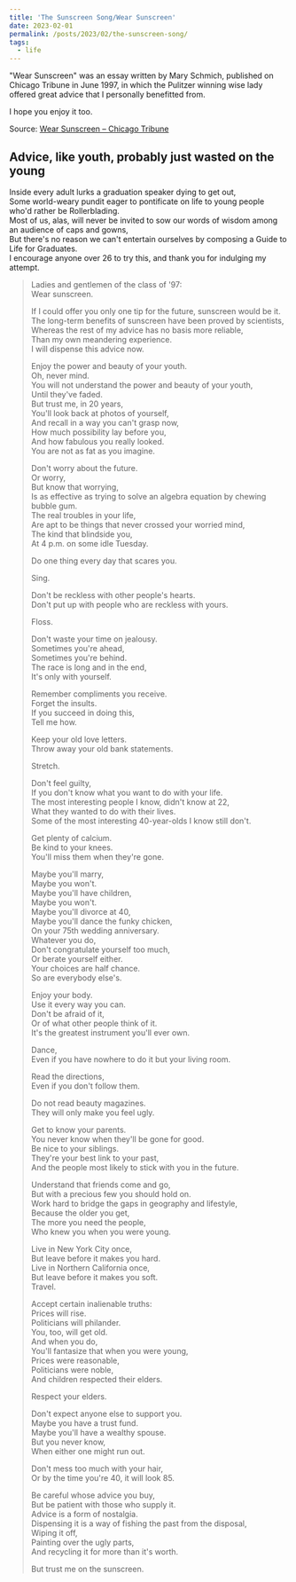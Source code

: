 ```yaml
---
title: 'The Sunscreen Song/Wear Sunscreen'
date: 2023-02-01
permalink: /posts/2023/02/the-sunscreen-song/
tags:
  - life
---
```


"Wear Sunscreen" was an essay written by Mary Schmich, published on Chicago Tribune in June 1997,
in which the Pulitzer winning wise lady offered great advice that I personally benefitted from.

I hope you enjoy it too.

Source: [Wear Sunscreen – Chicago Tribune](https://www.chicagotribune.com/columns/chi-schmich-sunscreen-column-column.html)

## Advice, like youth, probably just wasted on the young

Inside every adult lurks a graduation speaker dying to get out,  <br>
Some world-weary pundit eager to pontificate on life to young people who'd rather be Rollerblading.  <br>
Most of us, alas, will never be invited to sow our words of wisdom among an audience of caps and gowns,  <br>
But there's no reason we can't entertain ourselves by composing a Guide to Life for Graduates. <br>
I encourage anyone over 26 to try this, and thank you for indulging my attempt.  <br>
 
> Ladies and gentlemen of the class of '97: <br>
> Wear sunscreen. 
>
> If I could offer you only one tip for the future, sunscreen would be it.  <br>
> The long-term benefits of sunscreen have been proved by scientists, <br>
> Whereas the rest of my advice has no basis more reliable, <br>
> Than my own meandering experience. <br>
> I will dispense this advice now. 
> 
> Enjoy the power and beauty of your youth. <br> 
> Oh, never mind.  <br>
> You will not understand the power and beauty of your youth, <br>
> Until they've faded.  <br>
> But trust me, in 20 years,  <br>
> You'll look back at photos of yourself, <br>
> And recall in a way you can't grasp now, <br>
> How much possibility lay before you, <br>
> And how fabulous you really looked. <br>
> You are not as fat as you imagine.
> 
> Don't worry about the future.  <br>
> Or worry,  <br>
> But know that worrying, <br>
> Is as effective as trying to solve an algebra equation by chewing bubble gum.  <br>
> The real troubles in your life, <br>
> Are apt to be things that never crossed your worried mind,  <br>
> The kind that blindside you, <br>
> At 4 p.m. on some idle Tuesday.
> 
> Do one thing every day that scares you.
> 
> Sing.
> 
> Don't be reckless with other people's hearts.  <br>
> Don't put up with people who are reckless with yours.
> 
> Floss.
> 
> Don't waste your time on jealousy.  <br>
> Sometimes you're ahead, <br>
> Sometimes you're behind.  <br>
> The race is long and in the end,  <br>
> It's only with yourself.
> 
> Remember compliments you receive. <br>
> Forget the insults.  <br>
> If you succeed in doing this,  <br>
> Tell me how.
> 
> Keep your old love letters.  <br>
> Throw away your old bank statements.
> 
> Stretch.
> 
> Don't feel guilty, <br>
> If you don't know what you want to do with your life.  <br>
> The most interesting people I know, didn't know at 22,  <br>
> What they wanted to do with their lives.  <br>
> Some of the most interesting 40-year-olds I know still don't.
> 
> Get plenty of calcium.  <br>
> Be kind to your knees.  <br>
> You'll miss them when they're gone.
> 
> Maybe you'll marry,  <br>
> Maybe you won't.  <br>
> Maybe you'll have children,  <br>
> Maybe you won't.  <br>
> Maybe you'll divorce at 40,  <br>
> Maybe you'll dance the funky chicken, <br>
> On your 75th wedding anniversary.  <br>
> Whatever you do,  <br>
> Don't congratulate yourself too much,  <br>
> Or berate yourself either.  <br>
> Your choices are half chance.  <br>
> So are everybody else's.
> 
> Enjoy your body.  <br>
> Use it every way you can.  <br>
> Don't be afraid of it, <br>
> Or of what other people think of it.  <br>
> It's the greatest instrument you'll ever own.
> 
> Dance,  <br>
> Even if you have nowhere to do it but your living room.
> 
> Read the directions,  <br>
> Even if you don't follow them.
> 
> Do not read beauty magazines.  <br>
> They will only make you feel ugly.
> 
> Get to know your parents.  <br>
> You never know when they'll be gone for good.  <br>
> Be nice to your siblings.  <br>
> They're your best link to your past, <br>
> And the people most likely to stick with you in the future.
> 
> Understand that friends come and go,  <br>
> But with a precious few you should hold on.  <br>
> Work hard to bridge the gaps in geography and lifestyle,  <br>
> Because the older you get,  <br>
> The more you need the people, <br>
> Who knew you when you were young.
> 
> Live in New York City once,  <br>
> But leave before it makes you hard.  <br>
> Live in Northern California once,  <br>
> But leave before it makes you soft.  <br>
> Travel.
> 
> Accept certain inalienable truths:  <br>
> Prices will rise.  <br>
> Politicians will philander.  <br>
> You, too, will get old.  <br>
> And when you do,  <br>
> You'll fantasize that when you were young,  <br>
> Prices were reasonable,  <br>
> Politicians were noble, <br>
> And children respected their elders.
> 
> Respect your elders.
> 
> Don't expect anyone else to support you.  <br>
> Maybe you have a trust fund.  <br>
> Maybe you'll have a wealthy spouse.  <br>
> But you never know, <br>
> When either one might run out.
> 
> Don't mess too much with your hair,  <br>
> Or by the time you're 40, it will look 85.
> 
> Be careful whose advice you buy,  <br>
> But be patient with those who supply it.  <br>
> Advice is a form of nostalgia.  <br>
> Dispensing it is a way of fishing the past from the disposal,  <br>
> Wiping it off,  <br>
> Painting over the ugly parts, <br>
> And recycling it for more than it's worth.
> 
> But trust me on the sunscreen.